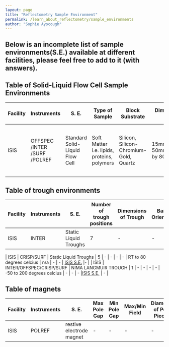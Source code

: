 ```yaml
---
layout: page
title: "Reflectometry Sample Environment"
permalink: /learn_about_reflectometry/sample_environments
author: "Sophie Ayscough"
---
```

## Below is an incomplete list of sample environments(S.E.) available at different facilities, please feel free to add to it (with answers).

## Table of Solid-Liquid Flow Cell Sample Environments

| Facility |Instruments| S. E. | Type of Sample | Block Substrate | Dimensions of block (min/max) | Orientation on Beamline | Mounting | Internal Sample Volume  | Material| Associated Equipment|Webpages|Literature|
| --- | --- | --- | --- | --- | --- | --- | --- | --- | --- | --- | --- | --- |
| ISIS | OFFSPEC /INTER /SURF /POLREF | Standard Solid-Liquid Flow Cell | Soft Matter i.e. lipids, proteins, polymers  | Silicon, Silicon-Chromium-Gold, Quartz | 15mm by 50mm/100mm/150mm by 80mm | Horizontal | Kinematic Mount | 3 ml | Teflon trough,  Aluminium Base | HPLC pump, Julabo, Water Bath, Syringe Pump, in-line QCM-D | [ISIS S.E.](https://www.isis.stfc.ac.uk/Pages/Single-Cells-and-Accessories.aspx) | Recent Publications |

## Table of trough environments

| Facility |Instruments| S. E. | Number of trough positions | Dimensions of Trough | Barrier Orientation | Trough Volume | Material | Temperature Control? Range?  | Compression Ratio | Trough Box details|Associated Equipment|Literature|Webpages|
| --- | --- | --- | --- | --- | --- | --- | --- | --- | --- | --- | --- | --- | --- |
| ISIS | INTER | Static Liquid Troughs | 7 | - | - | - | - | RT to 80 degrees celcius | n/a | - | - | [ISIS S.E.](https://www.isis.stfc.ac.uk/Pages/Troughs-and-Water-Baths.aspx) |- |


| ISIS | CRISP/SURF | Static Liquid Troughs | 5 | - | - | - | - | RT to 80 degrees celcius | n/a | - | - | [ISIS S.E.](https://www.isis.stfc.ac.uk/Pages/Troughs-and-Water-Baths.aspx) |- |
| ISIS | INTER/OFFSPEC/CRISP/SURF | NIMA LANGMUIR TROUGH | 1 | - | - | - | - | -50 to 200 degrees celcius | - | - | - |[ISIS S.E.](https://www.isis.stfc.ac.uk/Pages/Troughs-and-Water-Baths.aspx) | - |

## Table of magnets

| Facility |Instruments| S. E. | Max Pole Gap | Min Pole Gap | Max/Min Field | Diameter of Pole Pieces | Type of Pole | Sample Size  | Field Uniformity | Combined Sample Environments |Remenant Field|Weight|polarisation neutron optimised| Literature|Webpages|
| --- | --- | --- | --- | --- | --- | --- | --- | --- | --- | --- | --- | --- | --- |--- | --- |
| ISIS | POLREF | restive electrode magnet | - | - | - | - | Flat-faced | - | - | - | - | - |- | - |- |



